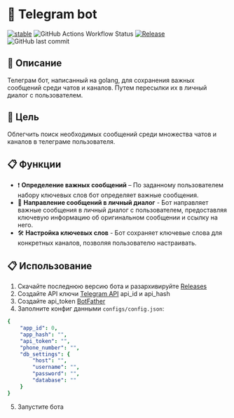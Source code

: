 # 🤖 Telegram bot 
[![stable](https://img.shields.io/badge/-stable-brightgreen?style=flat-square)](https://go-faster.org/docs/projects/status#stable)
![GitHub Actions Workflow Status](https://img.shields.io/github/actions/workflow/status/boeing666/telegram_bot/.github%2Fworkflows%2Fgo.yml?style=flat-square)
[![Release](https://img.shields.io/github/release/boeing666/telegram_bot.svg?style=flat-square)](https://github.com/boeing666/telegram_bot/releases)
![GitHub last commit](https://img.shields.io/github/last-commit/boeing666/telegram_bot?style=flat-square)

## 📘 Описание
Телеграм бот, написанный на golang, для сохранения важных сообщений среди чатов и каналов. Путем пересылки их в личный диалог с пользователем.
## 🎯 Цель
Облегчить поиск необходимых сообщений среди множества чатов и каналов в телеграме пользователя. 
## 📋 Функции
- ❗ **Определение важных сообщений** – По заданному пользователем набору ключевых слов бот определяет важные сообщения.
- 📨 **Направление сообщений в личный диалог** - Бот направляет важные сообщения в личный диалог с пользователем, предоставляя ключевую информацию об оригинальном сообщении и ссылку на него.
- 🛠️ **Настройка ключевых слов** - Бот сохраняет ключевые слова для конкретных каналов, позволяя пользователю настраивать.
## 📋 Использование
1. Скачайте последнюю версию бота и разархивируйте [Releases](https://github.com/boeing666/telegram_bot/releases)
2. Создайте API ключи [Telegram API]([https://t.me/BotFather](https://my.telegram.org/auth)) api_id и api_hash
3. Создайте api_token [BotFather](https://t.me/BotFather)
4. Заполните конфиг данными ```configs/config.json```:
```yml
{
    "app_id": 0,
    "app_hash": "",
    "api_token": "",
    "phone_number": "",
    "db_settings": {
        "host": "",
        "username": "",
        "password": "",
        "database": ""
    }
}
```
5. Запустите бота

